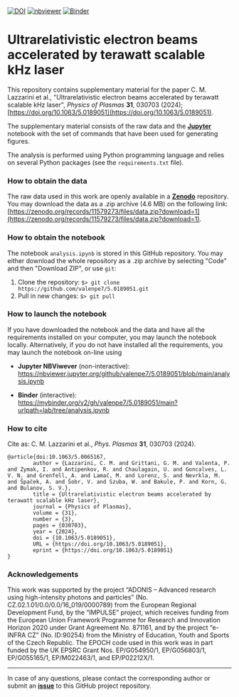 [![DOI](https://zenodo.org/badge/DOI/10.5281/zenodo.11579273.svg)](https://doi.org/10.5281/zenodo.11579273)
[![nbviewer](https://raw.githubusercontent.com/jupyter/design/master/logos/Badges/nbviewer_badge.svg)](https://nbviewer.jupyter.org/github/valenpe7/5.0189051/blob/main/analysis.ipynb)
[![Binder](https://mybinder.org/badge_logo.svg)](https://mybinder.org/v2/gh/valenpe7/5.0189051/main?urlpath=lab/tree/analysis.ipynb)

# Ultrarelativistic electron beams accelerated by terawatt scalable kHz laser

This repository contains supplementary material for the paper C. M. Lazzarini et al., "Ultrarelativistic electron beams accelerated by terawatt scalable kHz laser", *Physics of Plasmas* **31**, 030703 (2024); [https://doi.org/10.1063/5.0189051](https://doi.org/10.1063/5.0189051).

The supplementary material consists of the raw data and the **[Jupyter](https://jupyter.org/)** notebook with the set of commands that have been used for generating figures.

The analysis is performed using Python programming language and relies on several Python packages (see the `requirements.txt` file).

### How to obtain the data

The raw data used in this work are openly available in a **[Zenodo](https://zenodo.org/records/11579273)** repository. You may download the data as a .zip archive (4.6 MB) on the following link: [https://zenodo.org/records/11579273/files/data.zip?download=1](https://zenodo.org/records/11579273/files/data.zip?download=1).

### How to obtain the notebook

The notebook `analysis.ipynb` is stored in this GitHub repository. You may either download the whole repository as a .zip archive by selecting "Code" and then "Download ZIP", or use `git`:

1. Clone the repository: ``` $> git clone https://github.com/valenpe7/5.0189051.git ```
2. Pull in new changes: ``` $> git pull ```

### How to launch the notebook

If you have downloaded the notebook and the data and have all the requirements installed on your computer, you may launch the notebook locally. Alternatively, if you do not have installed all the requirements, you may launch the notebook on-line using
* **Jupyter NBViwever** (non-interactive): https://nbviewer.jupyter.org/github/valenpe7/5.0189051/blob/main/analysis.ipynb

* **Binder** (interactive): https://mybinder.org/v2/gh/valenpe7/5.0189051/main?urlpath=lab/tree/analysis.ipynb

### How to cite

Cite as: C. M. Lazzarini et al., *Phys. Plasmas* **31**, 030703 (2024).
```
@article{doi:10.1063/5.0065167,
        author = {Lazzarini, C. M. and Grittani, G. M. and Valenta, P. and Zymak, I. and Antipenkov, R. and Chaulagain, U. and Goncalves, L. V. N. and Grenfell, A. and Lamač, M. and Lorenz, S. and Nevrkla, M. and Špaček, A. and Šobr, V. and Szuba, W. and Bakule, P. and Korn, G. and Bulanov, S. V.},
        title = {Ultrarelativistic electron beams accelerated by terawatt scalable kHz laser},
        journal = {Physics of Plasmas},
        volume = {31},
        number = {3},
        pages = {030703},
        year = {2024},
        doi = {10.1063/5.0189051},
        URL = {https://doi.org/10.1063/5.0189051},
        eprint = {https://doi.org/10.1063/5.0189051}
}
```

### Acknowledgements

This work was supported by the project “ADONIS – Advanced research using high-intensity photons and particles” (No. CZ.02.1.01/0.0/0.0/16_019/0000789) from the European Regional Development Fund, by the “IMPULSE” project, which receives funding from the European Union Framework Programme for Research and Innovation Horizon 2020 under Grant Agreement No. 871161, and by the project “e-INFRA CZ” (No. ID:90254) from the Ministry of Education, Youth and Sports of the Czech Republic. The EPOCH code used in this work was in part funded by the UK EPSRC Grant Nos. EP/G054950/1, EP/G056803/1, EP/G055165/1, EP/M022463/1, and EP/P02212X/1.

---

In case of any questions, please contact the corresponding author or submit an **[issue](https://github.com/valenpe7/5.0189051/issues)** to this GitHub project repository.
